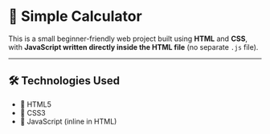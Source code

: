 # 🧮 Simple Calculator

This is a small beginner-friendly web project built using **HTML** and **CSS**, with **JavaScript written directly inside the HTML file** (no separate `.js` file).

---

## 🛠️ Technologies Used

- 🧱 HTML5
- 🎨 CSS3
- 🧠 JavaScript (inline in HTML)


